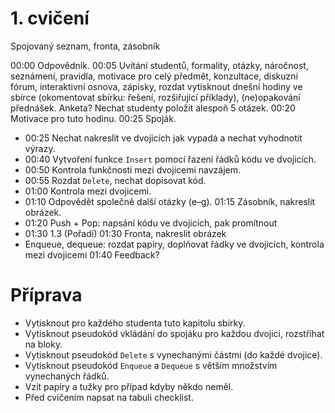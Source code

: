 # 1. cvičení

Spojovaný seznam, fronta, zásobník

00:00 Odpovědník.
00:05 Uvítání studentů, formality, otázky, náročnost, seznámení, pravidla, motivace
      pro celý předmět, konzultace, diskuzní
      fórum, interaktivní osnova, zápisky, rozdat vytisknout dnešní hodiny ve
      sbírce (okomentovat sbírku: řešení, rozšiřující příklady), (ne)opakování
      přednášek. Anketa?
      Nechat studenty položit alespoň 5 otázek.
00:20 Motivace pro tuto hodinu.
00:25 Spoják.
 * 00:25 Nechat nakreslit ve dvojicích jak vypadá a nechat vyhodnotit výrazy.
 * 00:40 Vytvoření funkce `Insert` pomocí řazení řádků kódu ve dvojicích.
 * 00:50 Kontrola funkčnosti mezi dvojicemi navzájem.
 * 00:55 Rozdat `Delete`, nechat dopisovat kód.
 * 01:00 Kontrola mezi dvojicemi.
 * 01:10 Odpovědět společně další otázky (e–g).
01:15 Zásobník, nakreslit obrázek.
 * 01:20 Push + Pop: napsání kódu ve dvojicích, pak promítnout
 * 01:30 1.3 (Pořadí)
01:30 Fronta, nakreslit obrázek
 * Enqueue, dequeue: rozdat papíry, doplňovat řádky ve dvojicích, kontrola mezi dvojicemi
01:40 Feedback?

# Příprava

 * Vytisknout pro každého studenta tuto kapitolu sbírky.
 * Vytisknout pseudokód vkládání do spojáku pro každou dvojici, rozstříhat
   na bloky.
 * Vytisknout pseudokód `Delete` s vynechanými částmi (do každé dvojice).
 * Vytisknout pseudokód `Enqueue` a `Dequeue` s větším množstvím vynechaných
   řádků.
 * Vzít papíry a tužky pro případ kdyby někdo neměl.
 * Před cvičením napsat na tabuli checklist.
